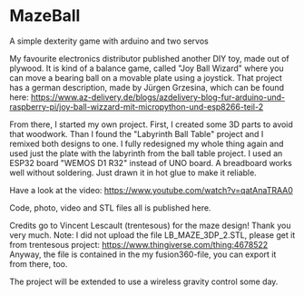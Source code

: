 # MazeBall
A simple dexterity game with arduino and two servos

My favourite electronics distributor published another DIY toy, made out of plywood. It is kind of a balance game, called "Joy Ball Wizard" where you can move a bearing ball on a movable plate using a joystick. That project has a german description, made by Jürgen Grzesina, which can be found here: https://www.az-delivery.de/blogs/azdelivery-blog-fur-arduino-und-raspberry-pi/joy-ball-wizzard-mit-micropython-und-esp8266-teil-2

From there, I started my own project. First, I created some 3D parts to avoid that woodwork. Than I found the "Labyrinth Ball Table" project and I remixed both designs to one. I fully redesigned my whole thing again and used just the plate with the labyrinth from the ball table project. I used an ESP32 board "WEMOS D1 R32" instead of UNO board. A breadboard works well without soldering. Just drawn it in hot glue to make it reliable.

Have a look at the video: https://www.youtube.com/watch?v=qatAnaTRAA0

Code, photo, video and STL files all is published here.

Credits go to Vincent Lescault (trentesous) for the maze design! Thank you very much. Note: I did not upload the file LB_MAZE_3DP_2.STL, please get it from trentesous project: https://www.thingiverse.com/thing:4678522 Anyway, the file is contained in the my fusion360-file, you can export it from there, too.

The project will be extended to use a wireless gravity control some day.
